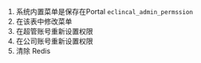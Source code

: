 1. 系统内置菜单是保存在Portal  ```eclincal_admin_permssion```
2. 在该表中修改菜单
3. 在超管账号重新设置权限
4. 在公司账号重新设置权限
5. 清除 Redis